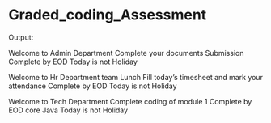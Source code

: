 # Graded_coding_Assessment


Output:

Welcome to Admin Department
Complete your documents Submission
Complete by EOD 
Today is not Holiday

Welcome to Hr Department
team Lunch
Fill today’s timesheet and mark your attendance
Complete by EOD 
Today is not Holiday

Welcome to Tech Department
Complete coding of module 1
Complete by EOD 
core Java
Today is not Holiday
